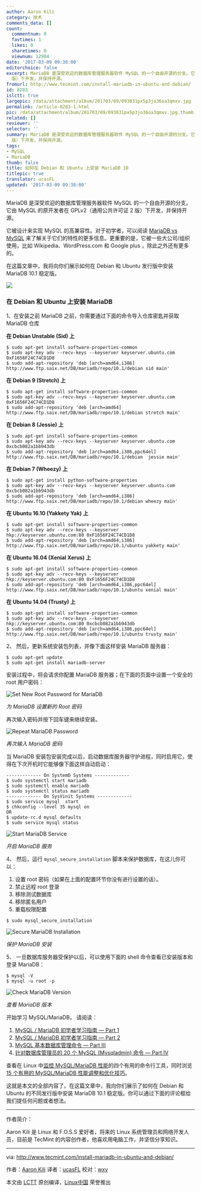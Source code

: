 ```yaml
---
author: Aaron Kili
category: 技术
comments_data: []
count:
  commentnum: 0
  favtimes: 1
  likes: 0
  sharetimes: 0
  viewnum: 12984
date: '2017-03-09 09:38:00'
editorchoice: false
excerpt: MariaDB 是深受欢迎的数据库管理服务器软件 MySQL 的一个自由开源的分支。它由 MySQL 的原开发者在 GPLv2（通用公共许可证 2
  版）下开发，并保持开源。
fromurl: http://www.tecmint.com/install-mariadb-in-ubuntu-and-debian/
id: 8283
islctt: true
largepic: /data/attachment/album/201703/09/093831px5p3jo36oa3qmxv.jpg
permalink: /article-8283-1.html
pic: /data/attachment/album/201703/09/093831px5p3jo36oa3qmxv.jpg.thumb.jpg
related: []
reviewer: ''
selector: ''
summary: MariaDB 是深受欢迎的数据库管理服务器软件 MySQL 的一个自由开源的分支。它由 MySQL 的原开发者在 GPLv2（通用公共许可证 2
  版）下开发，并保持开源。
tags:
- MySQL
- MariaDB
thumb: false
title: 如何在 Debian 和 Ubuntu 上安装 MariaDB 10
titlepic: true
translator: ucasFL
updated: '2017-03-09 09:38:00'
---
```


MariaDB 是深受欢迎的数据库管理服务器软件 MySQL 的一个自由开源的分支。它由 MySQL 的原开发者在 GPLv2（通用公共许可证 2 版）下开发，并保持开源。


它被设计来实现 MySQL 的高兼容性。对于初学者，可以阅读 [MariaDB vs MySQL](https://mariadb.com/kb/en/mariadb/mariadb-vs-mysql-features/) 来了解关于它们的特性的更多信息。更重要的是，它被一些大公司/组织使用，比如 Wikipedia、WordPress.com 和 Google plus ，除此之外还有更多的。


在这篇文章中，我将向你们展示如何在 Debian 和 Ubuntu 发行版中安装 MariaDB 10.1 稳定版。


![](/data/attachment/album/201703/09/093831px5p3jo36oa3qmxv.jpg)


### 在 Debian 和 Ubuntu 上安装 MariaDB


1、在安装之前 MariaDB 之前，你需要通过下面的命令导入仓库密匙并获取 MariaDB 仓库


**在 Debian Unstable (Sid) 上**



```
$ sudo apt-get install software-properties-common
$ sudo apt-key adv --recv-keys --keyserver keyserver.ubuntu.com 0xF1656F24C74CD1D8
$ sudo add-apt-repository 'deb [arch=amd64,i386] http://www.ftp.saix.net/DB/mariadb/repo/10.1/debian sid main'

```

**在 Debian 9 (Stretch) 上**



```
$ sudo apt-get install software-properties-common
$ sudo apt-key adv --recv-keys --keyserver keyserver.ubuntu.com 0xF1656F24C74CD1D8
$ sudo add-apt-repository 'deb [arch=amd64] http://www.ftp.saix.net/DB/mariadb/repo/10.1/debian stretch main'

```

**在 Debian 8 (Jessie) 上**



```
$ sudo apt-get install software-properties-common
$ sudo apt-key adv --recv-keys --keyserver keyserver.ubuntu.com 0xcbcb082a1bb943db
$ sudo add-apt-repository 'deb [arch=amd64,i386,ppc64el] http://www.ftp.saix.net/DB/mariadb/repo/10.1/debian  jessie main'

```

**在 Debian 7 (Wheezy) 上**



```
$ sudo apt-get install python-software-properties
$ sudo apt-key adv --recv-keys --keyserver keyserver.ubuntu.com 0xcbcb082a1bb943db
$ sudo add-apt-repository 'deb [arch=amd64,i386] http://www.ftp.saix.net/DB/mariadb/repo/10.1/debian wheezy main'

```

**在 Ubuntu 16.10 (Yakkety Yak) 上**



```
$ sudo apt-get install software-properties-common
$ sudo apt-key adv --recv-keys --keyserver hkp://keyserver.ubuntu.com:80 0xF1656F24C74CD1D8
$ sudo add-apt-repository 'deb [arch=amd64,i386] http://www.ftp.saix.net/DB/mariadb/repo/10.1/ubuntu yakkety main'

```

**在 Ubuntu 16.04 (Xenial Xerus) 上**



```
$ sudo apt-get install software-properties-common
$ sudo apt-key adv --recv-keys --keyserver hkp://keyserver.ubuntu.com:80 0xF1656F24C74CD1D8
$ sudo add-apt-repository 'deb [arch=amd64,i386,ppc64el] http://www.ftp.saix.net/DB/mariadb/repo/10.1/ubuntu xenial main'

```

**在 Ubuntu 14.04 (Trusty) 上**



```
$ sudo apt-get install software-properties-common
$ sudo apt-key adv --recv-keys --keyserver hkp://keyserver.ubuntu.com:80 0xcbcb082a1bb943db
$ sudo add-apt-repository 'deb [arch=amd64,i386,ppc64el] http://www.ftp.saix.net/DB/mariadb/repo/10.1/ubuntu trusty main'

```

2、 然后，更新系统安装包列表，并像下面这样安装 MariaDB 服务器：



```
$ sudo apt-get update
$ sudo apt-get install mariadb-server

```

安装过程中，将会请求你配置 MariaDB 服务器；在下面的页面中设置一个安全的 root 用户密码：


![Set New Root Password for MariaDB](/data/attachment/album/201703/09/093844ye4nfvn99p784bby.png)


*为 MariaDB 设置新的 Root 密码*


再次输入密码并按下回车键来继续安装。


![Repeat MariaDB Password](/data/attachment/album/201703/09/093844zpl8njiaz81xp1w9.png)


*再次输入 MariaDB 密码*


当 MariaDB 安装包安装完成以后，启动数据库服务器守护进程，同时启用它，使得在下次开机时它能够像下面这样自动启动：



```
------------- On SystemD Systems -------------
$ sudo systemctl start mariadb
$ sudo systemctl enable mariadb
$ sudo systemctl status mariadb
------------- On SysVinit Systems -------------
$ sudo service mysql  start
$ chkconfig --level 35 mysql on
OR
$ update-rc.d mysql defaults
$ sudo service mysql status

```

![Start MariaDB Service](/data/attachment/album/201703/09/093845kol9io39rlmpp3lo.png)


*开启 MariaDB 服务*


4、 然后，运行 `mysql_secure_installation` 脚本来保护数据库，在这儿你可以：


1. 设置 root 密码（如果在上面的配置环节你没有进行设置的话）。
2. 禁止远程 root 登录
3. 移除测试数据库
4. 移除匿名用户
5. 重载权限配置



```
$ sudo mysql_secure_installation

```

![Secure MariaDB Installation](/data/attachment/album/201703/09/093845i2ixc3yxec3mc522.png)


*保护 MariaDB 安装*


5、 一旦数据库服务器受保护以后，可以使用下面的 shell 命令查看已安装版本和登录 MariaDB：



```
$ mysql -V
$ mysql -u root -p

```

![Check MariaDB Version](/data/attachment/album/201703/09/093846n2g0jy5g2pkuadwe.png)


*查看 MariaDB 版本*


开始学习 MySQL/MariaDB， 请阅读：


1. [MySQL / MariaDB 初学者学习指南 — Part 1](http://www.tecmint.com/learn-mysql-mariadb-for-beginners/)
2. [MySQL / MariaDB 初学者学习指南 — Part 2](http://www.tecmint.com/learn-mysql-mariadb-advance-functions-sql-queries/)
3. [MySQL 基本数据库管理命令 — Part III](http://www.tecmint.com/gliding-through-database-mysql-in-a-nutshell-part-i/)
4. [针对数据库管理员的 20 个 MySQL (Mysqladmin) 命令 — Part IV](http://www.tecmint.com/mysqladmin-commands-for-database-administration-in-linux/)


查看在 Linux 中[监控 MySQL/MariaDB 性能](http://www.tecmint.com/mysql-performance-monitoring/)的四个有用的命令行工具，同时浏览 [15 个有用的 MySQL/MariaDB 性能调整和优化技巧](http://www.tecmint.com/mysql-mariadb-performance-tuning-and-optimization/)。


这就是本文的全部内容了。在这篇文章中，我向你们展示了如何在 Debian 和 Ubuntu 的不同发行版中安装 MariaDB 10.1 稳定版。你可以通过下面的评论框给我们提任何问题或者想法。




---


作者简介：


Aaron Kili 是 Linux 和 F.O.S.S 爱好者，将来的 Linux 系统管理员和网络开发人员，目前是 TecMint 的内容创作者，他喜欢用电脑工作，并坚信分享知识。




---


via: <http://www.tecmint.com/install-mariadb-in-ubuntu-and-debian/>


作者：[Aaron Kili](http://www.tecmint.com/author/aaronkili/) 译者：[ucasFL](https://github.com/ucasFL) 校对：[wxy](https://github.com/wxy)


本文由 [LCTT](https://github.com/LCTT/TranslateProject) 原创编译，[Linux中国](https://linux.cn/) 荣誉推出
